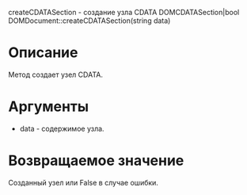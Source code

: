 createCDATASection - создание узла CDATA
    DOMCDATASection|bool DOMDocument::createCDATASection(string data)

Описание
========

Метод создает узел CDATA.

Аргументы
=========

* data - содержимое узла.

Возвращаемое значение
=====================

Созданный узел или False в случае ошибки.

